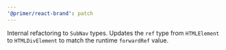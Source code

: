 ```yaml
---
'@primer/react-brand': patch
---
```


Internal refactoring to `SubNav` types. Updates the `ref` type from `HTMLElement` to `HTMLDivElement` to match the runtime `forwardRef` value.
